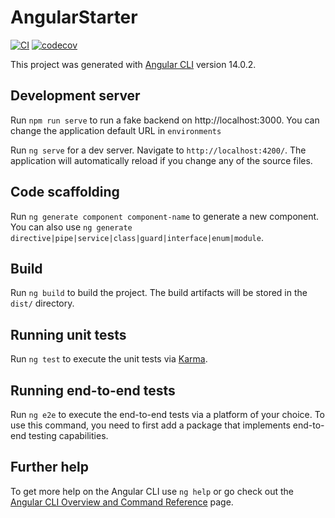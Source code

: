 # AngularStarter

[![CI](https://github.com/alijany/angular-starter/actions/workflows/main.yml/badge.svg?branch=master)](https://github.com/alijany/angular-starter/actions/workflows/main.yml)
[![codecov](https://codecov.io/gh/alijany/angular-starter/branch/master/graph/badge.svg?token=GIA8KTZF2I)](https://codecov.io/gh/alijany/angular-starter)

This project was generated with [Angular CLI](https://github.com/angular/angular-cli) version 14.0.2.

## Development server


Run `npm run serve` to run a fake backend on   http://localhost:3000. You can change the application default URL in `environments`

Run `ng serve` for a dev server. Navigate to `http://localhost:4200/`. The application will automatically reload if you change any of the source files.

## Code scaffolding

Run `ng generate component component-name` to generate a new component. You can also use `ng generate directive|pipe|service|class|guard|interface|enum|module`.

## Build

Run `ng build` to build the project. The build artifacts will be stored in the `dist/` directory.

## Running unit tests

Run `ng test` to execute the unit tests via [Karma](https://karma-runner.github.io).

## Running end-to-end tests

Run `ng e2e` to execute the end-to-end tests via a platform of your choice. To use this command, you need to first add a package that implements end-to-end testing capabilities.

## Further help

To get more help on the Angular CLI use `ng help` or go check out the [Angular CLI Overview and Command Reference](https://angular.io/cli) page.
